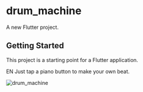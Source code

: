 # drum_machine

A new Flutter project.

## Getting Started

This project is a starting point for a Flutter application.

EN
Just tap a piano button to make your own beat. 



![drum_machine](https://user-images.githubusercontent.com/114760131/221813035-039a9585-b2e6-4652-87f1-7bd81ef63d53.png)
